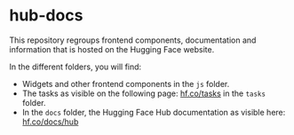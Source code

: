 # hub-docs

This repository regroups frontend components, documentation and information that is hosted on the Hugging Face website.

In the different folders, you will find:
- Widgets and other frontend components in the `js` folder.
- The tasks as visible on the following page: [hf.co/tasks](https://hf.co/tasks) in the `tasks` folder.
- In the `docs` folder, the Hugging Face Hub documentation as visible here: [hf.co/docs/hub](https://hf.co/docs/hub)
